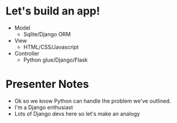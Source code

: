 # Let's build an app!

- Model
    - Sqlite/Django ORM
- View
    - HTML/CSS/Javascript
- Controller
    - Python glue/Django/Flask

# Presenter Notes

- Ok so we know Python can handle the problem we've outlined.
- I'm a Django enthusiast
- Lots of Django devs here so let's make an analogy
